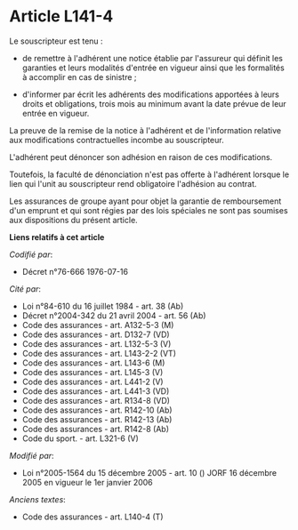 # Article L141-4

Le souscripteur est tenu :

- de remettre à l'adhérent une notice établie par l'assureur qui définit les garanties et leurs modalités d'entrée en vigueur
ainsi que les formalités à accomplir en cas de sinistre ;

- d'informer par écrit les adhérents des modifications apportées à leurs droits et obligations, trois mois au minimum avant
la date prévue de leur entrée en vigueur.

La preuve de la remise de la notice à l'adhérent et de l'information relative aux modifications contractuelles incombe au
souscripteur.

L'adhérent peut dénoncer son adhésion en raison de ces modifications.

Toutefois, la faculté de dénonciation n'est pas offerte à l'adhérent lorsque le lien qui l'unit au souscripteur rend
obligatoire l'adhésion au contrat.

Les assurances de groupe ayant pour objet la garantie de remboursement d'un emprunt et qui sont régies par des lois spéciales
ne sont pas soumises aux dispositions du présent article.

**Liens relatifs à cet article**

_Codifié par_:

  - Décret n°76-666 1976-07-16

_Cité par_:

  - Loi n°84-610 du 16 juillet 1984 - art. 38 (Ab)
  - Décret n°2004-342 du 21 avril 2004 - art. 56 (Ab)
  - Code des assurances - art. A132-5-3 (M)
  - Code des assurances - art. D132-7 (VD)
  - Code des assurances - art. L132-5-3 (V)
  - Code des assurances - art. L143-2-2 (VT)
  - Code des assurances - art. L143-6 (M)
  - Code des assurances - art. L145-3 (V)
  - Code des assurances - art. L441-2 (V)
  - Code des assurances - art. L441-3 (VD)
  - Code des assurances - art. R134-8 (VD)
  - Code des assurances - art. R142-10 (Ab)
  - Code des assurances - art. R142-13 (Ab)
  - Code des assurances - art. R142-8 (Ab)
  - Code du sport. - art. L321-6 (V)

_Modifié par_:

  - Loi n°2005-1564 du 15 décembre 2005 - art. 10 () JORF 16 décembre 2005 en vigueur le 1er janvier 2006

_Anciens textes_:

  - Code des assurances - art. L140-4 (T)

